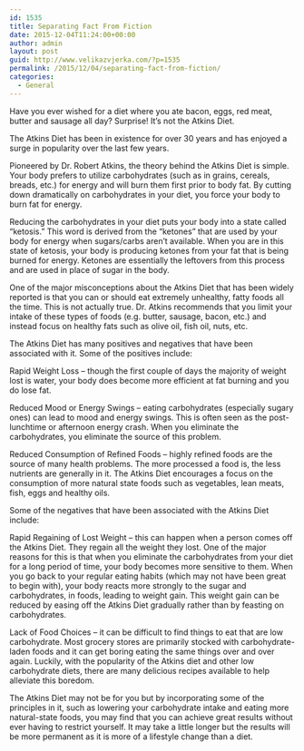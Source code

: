```yaml
---
id: 1535
title: Separating Fact From Fiction
date: 2015-12-04T11:24:00+00:00
author: admin
layout: post
guid: http://www.velikazvjerka.com/?p=1535
permalink: /2015/12/04/separating-fact-from-fiction/
categories:
  - General
---
```

Have you ever wished for a diet where you ate bacon, eggs, red meat, butter and sausage all day? Surprise! It&#8217;s not the Atkins Diet.

The Atkins Diet has been in existence for over 30 years and has enjoyed a surge in popularity over the last few years.

Pioneered by Dr. Robert Atkins, the theory behind the Atkins Diet is simple. Your body prefers to utilize carbohydrates (such as in grains, cereals, breads, etc.) for energy and will burn them first prior to body fat. By cutting down dramatically on carbohydrates in your diet, you force your body to burn fat for energy.

Reducing the carbohydrates in your diet puts your body into a state called &#8220;ketosis.&#8221; This word is derived from the &#8220;ketones&#8221; that are used by your body for energy when sugars/carbs aren&#8217;t available. When you are in this state of ketosis, your body is producing ketones from your fat that is being burned for energy. Ketones are essentially the leftovers from this process and are used in place of sugar in the body.

One of the major misconceptions about the Atkins Diet that has been widely reported is that you can or should eat extremely unhealthy, fatty foods all the time. This is not actually true. Dr. Atkins recommends that you limit your intake of these types of foods (e.g. butter, sausage, bacon, etc.) and instead focus on healthy fats such as olive oil, fish oil, nuts, etc.

The Atkins Diet has many positives and negatives that have been associated with it. Some of the positives include:

Rapid Weight Loss &#8211; though the first couple of days the majority of weight lost is water, your body does become more efficient at fat burning and you do lose fat.

Reduced Mood or Energy Swings &#8211; eating carbohydrates (especially sugary ones) can lead to mood and energy swings. This is often seen as the post-lunchtime or afternoon energy crash. When you eliminate the carbohydrates, you eliminate the source of this problem.

Reduced Consumption of Refined Foods &#8211; highly refined foods are the source of many health problems. The more processed a food is, the less nutrients are generally in it. The Atkins Diet encourages a focus on the consumption of more natural state foods such as vegetables, lean meats, fish, eggs and healthy oils.

Some of the negatives that have been associated with the Atkins Diet include:

Rapid Regaining of Lost Weight &#8211; this can happen when a person comes off the Atkins Diet. They regain all the weight they lost. One of the major reasons for this is that when you eliminate the carbohydrates from your diet for a long period of time, your body becomes more sensitive to them. When you go back to your regular eating habits (which may not have been great to begin with), your body reacts more strongly to the sugar and carbohydrates, in foods, leading to weight gain. This weight gain can be reduced by easing off the Atkins Diet gradually rather than by feasting on carbohydrates.

Lack of Food Choices &#8211; it can be difficult to find things to eat that are low carbohydrate. Most grocery stores are primarily stocked with carbohydrate-laden foods and it can get boring eating the same things over and over again. Luckily, with the popularity of the Atkins diet and other low carbohydrate diets, there are many delicious recipes available to help alleviate this boredom.

The Atkins Diet may not be for you but by incorporating some of the principles in it, such as lowering your carbohydrate intake and eating more natural-state foods, you may find that you can achieve great results without ever having to restrict yourself. It may take a little longer but the results will be more permanent as it is more of a lifestyle change than a diet.